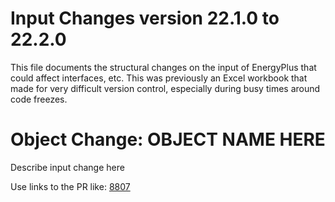 Input Changes version 22.1.0 to 22.2.0
=============

This file documents the structural changes on the input of EnergyPlus that could affect interfaces, etc.
This was previously an Excel workbook that made for very difficult version control, especially during busy times around code freezes.

# Object Change: OBJECT NAME HERE

Describe input change here

Use links to the PR like: [8807](https://github.com/NREL/EnergyPlus/pull/8985)